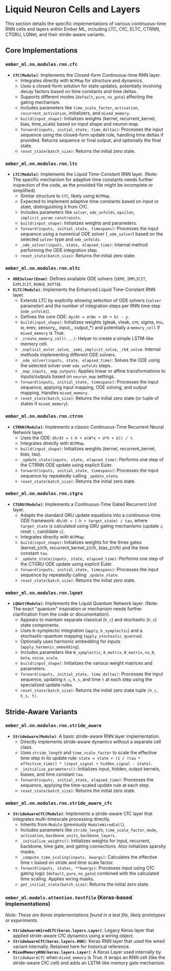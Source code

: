 # Liquid Neuron Cells and Layers

This section details the specific implementations of various continuous-time RNN cells and layers within Ember ML, including LTC, CfC, ELTC, CTRNN, CTGRU, LQNet, and their stride-aware variants.

## Core Implementations

### `ember_ml.nn.modules.rnn.cfc`

*   **`CfC(Module)`**: Implements the Closed-form Continuous-time RNN layer.
    *   Integrates directly with `NCPMap` for structure and dynamics.
    *   Uses a closed-form solution for state updates, potentially involving decay factors based on time constants and time deltas.
    *   Supports different modes (`default`, `pure`, `no_gate`) affecting the gating mechanism.
    *   Includes parameters like `time_scale_factor`, `activation`, `recurrent_activation`, initializers, and `mixed_memory`.
    *   `build(input_shape)`: Initializes weights (kernel, recurrent\_kernel, bias, time\_scale) based on input shape and neuron map.
    *   `forward(inputs, initial_state, time_deltas)`: Processes the input sequence using the closed-form update rule, handling time deltas if provided. Returns sequence or final output, and optionally the final state.
    *   `reset_state(batch_size)`: Returns the initial zero state.

### `ember_ml.nn.modules.rnn.ltc`

*   **`LTC(Module)`**: Implements the Liquid Time-Constant RNN layer. (Note: The specific mechanism for adaptive time constants needs further inspection of the code, as the provided file might be incomplete or simplified).
    *   Similar structure to `CfC`, likely using `NCPMap`.
    *   Expected to implement adaptive time constants based on input or state, distinguishing it from CfC.
    *   Includes parameters like `solver`, `ode_unfolds`, `epsilon`, `implicit_param_constraints`.
    *   `build(input_shape)`: Initializes weights and parameters.
    *   `forward(inputs, initial_state, timespans)`: Processes the input sequence using a numerical ODE solver (`_ode_solver`) based on the selected `solver` type and `ode_unfolds`.
    *   `_ode_solver(inputs, state, elapsed_time)`: Internal method performing the ODE integration step.
    *   `reset_state(batch_size)`: Returns the initial zero state.

### `ember_ml.nn.modules.rnn.eltc`

*   **`ODESolver(Enum)`**: Defines available ODE solvers (`SEMI_IMPLICIT`, `EXPLICIT`, `RUNGE_KUTTA`).
*   **`ELTC(Module)`**: Implements the Enhanced Liquid Time-Constant RNN layer.
    *   Extends LTC by explicitly allowing selection of ODE solvers (`solver` parameter) and the number of integration steps per RNN time step (`ode_unfolds`).
    *   Defines the core ODE: `dy/dt = σ(Wx + Uh + b) - y`.
    *   `build(input_shape)`: Initializes weights (gleak, vleak, cm, sigma, mu, w, erev, sensory\_*, input\_*, output\_*) and potentially a `memory_cell` if `mixed_memory` is True.
    *   `_create_memory_cell(...)`: Helper to create a simple LSTM-like memory cell.
    *   `_explicit_euler_solve`, `_semi_implicit_solve`, `_rk4_solve`: Internal methods implementing different ODE solvers.
    *   `_ode_solver(inputs, state, elapsed_time)`: Solves the ODE using the selected solver over `ode_unfolds` steps.
    *   `_map_inputs`, `_map_outputs`: Applies linear or affine transformations to inputs/outputs based on `neuron_map` settings.
    *   `forward(inputs, initial_state, timespans)`: Processes the input sequence, applying input mapping, ODE solving, and output mapping. Handles `mixed_memory`.
    *   `reset_state(batch_size)`: Returns the initial zero state (or tuple of states if `mixed_memory`).

### `ember_ml.nn.modules.rnn.ctrnn`

*   **`CTRNN(Module)`**: Implements a classic Continuous-Time Recurrent Neural Network layer.
    *   Uses the ODE: `dh/dt = (-h + σ(W*x + U*h + b)) / τ`.
    *   Integrates directly with `NCPMap`.
    *   `build(input_shape)`: Initializes weights (kernel, recurrent\_kernel, bias, tau).
    *   `_update_state(inputs, state, elapsed_time)`: Performs one step of the CTRNN ODE update using explicit Euler.
    *   `forward(inputs, initial_state, timespans)`: Processes the input sequence by repeatedly calling `_update_state`.
    *   `reset_state(batch_size)`: Returns the initial zero state.

### `ember_ml.nn.modules.rnn.ctgru`

*   **`CTGRU(Module)`**: Implements a Continuous-Time Gated Recurrent Unit layer.
    *   Adapts the standard GRU update equations into a continuous-time ODE framework: `dh/dt = (-h + target_state) / tau`, where `target_state` is calculated using GRU gating mechanisms (update `z`, reset `r`, candidate `c`).
    *   Integrates directly with `NCPMap`.
    *   `build(input_shape)`: Initializes weights for the three gates (kernel\_z/r/h, recurrent\_kernel\_z/r/h, bias\_z/r/h) and the time constant `tau`.
    *   `_update_state(inputs, state, elapsed_time)`: Performs one step of the CTGRU ODE update using explicit Euler.
    *   `forward(inputs, initial_state, timespans)`: Processes the input sequence by repeatedly calling `_update_state`.
    *   `reset_state(batch_size)`: Returns the initial zero state.

### `ember_ml.nn.modules.rnn.lqnet`

*   **`LQNet(Module)`**: Implements the Liquid Quantum Network layer. (Note: The exact "quantum" inspiration or mechanism needs further clarification from the code or documentation).
    *   Appears to maintain separate classical (`h_c`) and stochastic (`h_s`) state components.
    *   Uses b-symplectic integration (`apply_b_symplectic`) and a stochastic-quantum mapping (`apply_stochastic_quantum`).
    *   Optionally uses harmonic embedding for inputs (`apply_harmonic_embedding`).
    *   Includes parameters like `W_symplectic`, `A_matrix`, `B_matrix`, `nu_0`, `beta`, `noise_scale`.
    *   `build(input_shape)`: Initializes the various weight matrices and parameters.
    *   `forward(inputs, initial_state, time_deltas)`: Processes the input sequence, updating `h_c`, `h_s`, and time `t` at each step using the specialized update rules.
    *   `reset_state(batch_size)`: Returns the initial zero state tuple `(h_c, h_s, t)`.

## Stride-Aware Variants

### `ember_ml.nn.modules.rnn.stride_aware`

*   **`StrideAware(Module)`**: A basic stride-aware RNN layer implementation.
    *   Directly implements stride-aware dynamics without a separate cell class.
    *   Uses `stride_length` and `time_scale_factor` to scale the effective time step in its update rule: `state = state + (1 / (tau * effective_time)) * (input_signal + hidden_signal - state)`.
    *   `_initialize_parameters()`: Initializes input, hidden, output kernels, biases, and time constant `tau`.
    *   `forward(inputs, initial_state, elapsed_time)`: Processes the sequence, applying the time-scaled update rule at each step.
    *   `reset_state(batch_size)`: Returns the initial zero state.

### `ember_ml.nn.modules.rnn.stride_aware_cfc`

*   **`StrideAwareCfC(Module)`**: Implements a stride-aware CfC layer that integrates multi-timescale processing directly.
    *   Inherits from `Module` (previously `ModuleWiredCell`).
    *   Includes parameters like `stride_length`, `time_scale_factor`, `mode`, `activation`, `backbone_units`, `backbone_layers`.
    *   `_initialize_weights()`: Initializes weights for input, recurrent, backbone, time gate, and gating connections. Also initializes sparsity masks.
    *   `_compute_time_scaling(inputs, kwargs)`: Calculates the effective time `t` based on stride and time scale factor.
    *   `forward(inputs, states, **kwargs)`: Processes input using CfC gating logic (`default`, `pure`, `no_gate`) combined with the calculated time scaling. Applies wiring masks.
    *   `get_initial_state(batch_size)`: Returns the initial zero state.

### `ember_ml.models.attention.testfile` (Keras-based Implementations)

*Note: These are Keras implementations found in a test file, likely prototypes or experiments.*
*   **`StrideAwareWiredCfC(keras.layers.Layer)`**: Legacy Keras layer that applied stride-aware CfC dynamics using a wiring object.
*   **`StrideAwareCfC(keras.layers.RNN)`**: Keras RNN layer that used the wired variant internally. Retained here for historical reference.
*   **`MixedMemoryRNN(keras.layers.Layer)`**: A Keras Layer used internally by `StrideAwareCfC` when `mixed_memory` is True. It wraps an RNN cell (like the stride-aware CfC cell) and adds an LSTM-like memory gate mechanism.